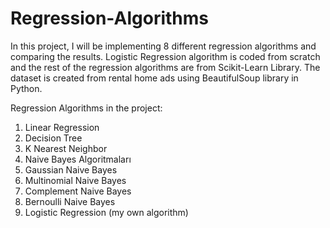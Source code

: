 # Regression-Algorithms
In this project, I will be implementing 8 different regression algorithms and comparing the results. 
Logistic Regression algorithm is coded from scratch and the rest of the regression algorithms are from Scikit-Learn Library. The dataset is created from rental home ads using BeautifulSoup library in Python.

Regression Algorithms in the project:
1. Linear Regression
2. Decision Tree
3. K Nearest Neighbor
4. Naive Bayes Algoritmaları
5. Gaussian Naive Bayes 
6. Multinomial Naive Bayes 
7. Complement Naive Bayes 
8. Bernoulli Naive Bayes
9. Logistic Regression (my own algorithm)
